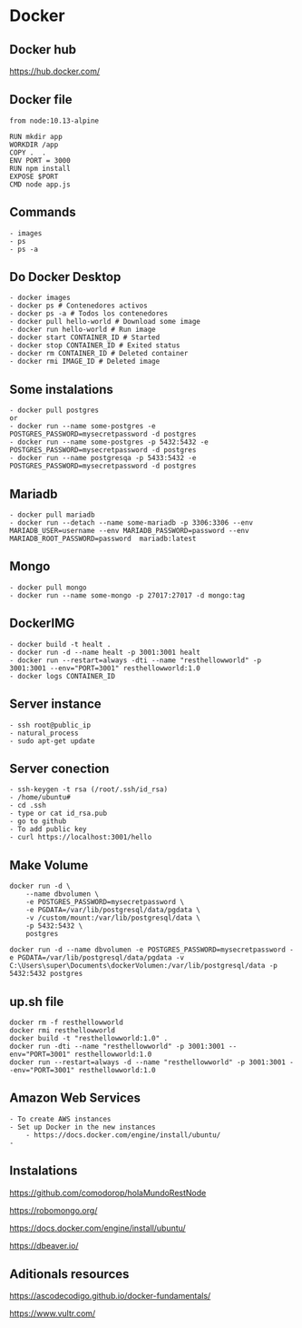 # Docker

## Docker hub 

https://hub.docker.com/

## Docker file

```
from node:10.13-alpine

RUN mkdir app
WORKDIR /app
COPY .  .
ENV PORT = 3000
RUN npm install
EXPOSE $PORT
CMD node app.js
```

## Commands
    - images
    - ps
    - ps -a

## Do Docker Desktop
    - docker images 
    - docker ps # Contenedores activos
    - docker ps -a # Todos los contenedores
    - docker pull hello-world # Download some image
    - docker run hello-world # Run image
    - docker start CONTAINER_ID # Started
    - docker stop CONTAINER_ID # Exited status
    - docker rm CONTAINER_ID # Deleted container
    - docker rmi IMAGE_ID # Deleted image

## Some instalations
    - docker pull postgres
    or
    - docker run --name some-postgres -e POSTGRES_PASSWORD=mysecretpassword -d postgres
    - docker run --name some-postgres -p 5432:5432 -e POSTGRES_PASSWORD=mysecretpassword -d postgres
    - docker run --name postgresqa -p 5433:5432 -e POSTGRES_PASSWORD=mysecretpassword -d postgres

## Mariadb
    - docker pull mariadb
    - docker run --detach --name some-mariadb -p 3306:3306 --env MARIADB_USER=username --env MARIADB_PASSWORD=password --env MARIADB_ROOT_PASSWORD=password  mariadb:latest

## Mongo
    - docker pull mongo
    - docker run --name some-mongo -p 27017:27017 -d mongo:tag

## DockerIMG
    - docker build -t healt . 
    - docker run -d --name healt -p 3001:3001 healt
    - docker run --restart=always -dti --name "resthellowworld" -p 3001:3001 --env="PORT=3001" resthellowworld:1.0
    - docker logs CONTAINER_ID

## Server instance
    - ssh root@public_ip
    - natural_process
    - sudo apt-get update

## Server conection
    - ssh-keygen -t rsa (/root/.ssh/id_rsa)
    - /home/ubuntu#
    - cd .ssh
    - type or cat id_rsa.pub
    - go to github
    - To add public key
    - curl https://localhost:3001/hello

## Make Volume
```
docker run -d \
	--name dbvolumen \
	-e POSTGRES_PASSWORD=mysecretpassword \
	-e PGDATA=/var/lib/postgresql/data/pgdata \
	-v /custom/mount:/var/lib/postgresql/data \
	-p 5432:5432 \
	postgres
```

```
docker run -d --name dbvolumen -e POSTGRES_PASSWORD=mysecretpassword -e PGDATA=/var/lib/postgresql/data/pgdata -v C:\Users\super\Documents\dockerVolumen:/var/lib/postgresql/data -p 5432:5432 postgres
```

## up.sh file

```
docker rm -f resthellowworld
docker rmi resthellowworld
docker build -t "resthellowworld:1.0" .
docker run -dti --name "resthellowworld" -p 3001:3001 --env="PORT=3001" resthellowworld:1.0
docker run --restart=always -d --name "resthellowworld" -p 3001:3001 --env="PORT=3001" resthellowworld:1.0
``` 

## Amazon Web Services
    - To create AWS instances
    - Set up Docker in the new instances
        - https://docs.docker.com/engine/install/ubuntu/
    - 

## Instalations 

https://github.com/comodorop/holaMundoRestNode

https://robomongo.org/

https://docs.docker.com/engine/install/ubuntu/

https://dbeaver.io/

## Aditionals resources

https://ascodecodigo.github.io/docker-fundamentals/

https://www.vultr.com/

